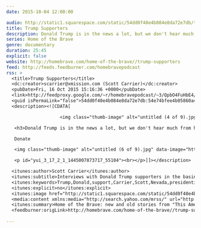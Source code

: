 ```yaml
---
date: 2015-10-04 12:00:00

audio: http://static1.squarespace.com/static/54dd0f40e4b084e8da72e7db/t/55fd7d73e4b0e00d15c6d65d/1442676099070/burnedchurches3.mp3/original/burnedchurches3.mp3
title: Trump Supporters
description: Donald Trump is in the news a lot, but we don't hear much from his supporters. Scott Carrier figured Nevada was a good place to find some.
series: Home of the Brave
genre: documentary
duration: 25:45
explicit: false
website: http://homebrave.com/home-of-the-brave//trump-supporters
feed: http://feeds.feedburner.com/homebravepodcast
rss: >
  <title>Trump Supporters</title>
  <dc:creator>scarrier@xmission.com (Scott Carrier)</dc:creator>
  <pubDate>Fri, 16 Oct 2015 15:16:36 +0000</pubDate>
  <link>http://feedproxy.google.com/~r/homebravepodcast/~3/QpbO4FuHbE4/trump-supporters</link>
  <guid isPermaLink="false">54dd0f40e4b084e8da72e7db:54e74bfee4b05860a4652c80:56211219e4b08826f25998d3</guid>
  <description><![CDATA[

  					<img class="thumb-image" alt="untitled (4 of 9).jpg" data-image="http://static1.squarespace.com/static/54dd0f40e4b084e8da72e7db/t/56211220e4b08826f2599908/1445007950849/untitled+%284+of+9%29.jpg" data-image-dimensions="1500x919" data-image-focal-point="0.5,0.5" data-load="false" data-image-id="56211220e4b08826f2599908" data-type="image" src="http://static1.squarespace.com/static/54dd0f40e4b084e8da72e7db/t/56211220e4b08826f2599908/1445007950849/untitled+%284+of+9%29.jpg?format=1000w" />

   <h3>Donald Trump is in the news a lot, but we don't hear much from his supporters. I figured Nevada was a good place to find some.</h3><h3 dir="ltr">Music by Merrie Melodies and Looney Tunes, &nbsp;<em>Bugs Buny's Greatest Hits</em>; Iceburn, <em>In the Desert</em>.</h3>

   Donate

   <img class="thumb-image" alt="untitled (6 of 9).jpg" data-image="http://static1.squarespace.com/static/54dd0f40e4b084e8da72e7db/t/562113a7e4b0feb0d85041dd/1445008332209/untitled+%286+of+9%29.jpg" data-image-dimensions="1500x964" data-image-focal-point="0.5,0.5" data-load="false" data-image-id="562113a7e4b0feb0d85041dd" data-type="image" src="http://static1.squarespace.com/static/54dd0f40e4b084e8da72e7db/t/562113a7e4b0feb0d85041dd/1445008332209/untitled+%286+of+9%29.jpg?format=1000w" />

   <p id="yui_3_17_2_1_1445007873717_55104"><br></p>]]></description>

  <itunes:author>Scott Carrier</itunes:author>
  <itunes:subtitle>Interviews with Donald Trump supporters in the basin and range desert of Nevada.</itunes:subtitle>
  <itunes:keywords>Trump,Donald,support,Carrier,Scott,Nevada,presidential,campaign,2016</itunes:keywords>
  <itunes:explicit>no</itunes:explicit>
  <itunes:image href="http://static1.squarespace.com/static/54dd0f40e4b084e8da72e7db/t/54ea3d26e4b02904f4d5d4ce/1424637225269/1500w/logo1.jpg" /><enclosure url="http://static1.squarespace.com/static/54dd0f40e4b084e8da72e7db/t/56211266e4b0a369c4970c63/1445008012064/trumpsupporters.mp3" length="24787113" type="audio/mpeg" />
  <media:content xmlns:media="http://search.yahoo.com/mrss/" url="http://static1.squarespace.com/static/54dd0f40e4b084e8da72e7db/t/56211266e4b0a369c4970c63/1445008012064/trumpsupporters.mp3" fileSize="24787113" type="audio/mpeg" />
  <itunes:summary>Home of the Brave: new and old stories from "This American Life" contributor Scott Carrier.</itunes:summary>
  <feedburner:origLink>http://homebrave.com/home-of-the-brave//trump-supporters</feedburner:origLink>
  
---
```

